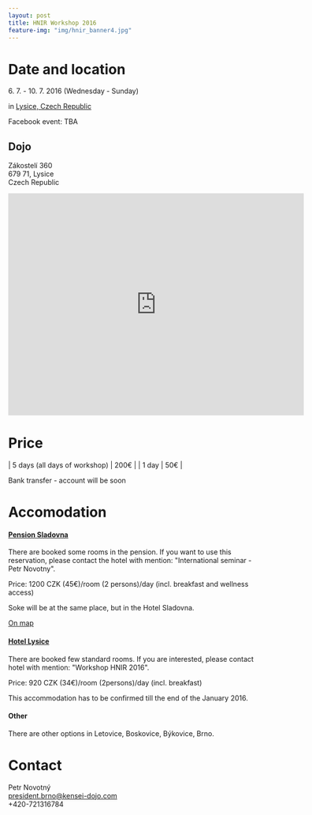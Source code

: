 ```yaml
---
layout: post
title: HNIR Workshop 2016
feature-img: "img/hnir_banner4.jpg"
---
```

# Date and location

6\. 7. - 10. 7. 2016 (Wednesday - Sunday)

in [Lysice, Czech Republic](https://www.google.cz/maps/place/Lysice/@49.4503707,16.5050472,13z/data=!3m1!4b1!4m2!3m1!1s0x471286551c527fab:0x313f9dcdb95441f7)

Facebook event: TBA

## Dojo

<p>
	Zákostelí 360<br />
	679 71, Lysice<br />
	Czech Republic
</p>

<iframe src="https://www.google.com/maps/embed?pb=!1m18!1m12!1m3!1d2593.475617333878!2d16.53418171569561!3d49.45662727935053!2m3!1f0!2f0!3f0!3m2!1i1024!2i768!4f13.1!3m3!1m2!1s0x471287a805f3fd25%3A0x4eb553e0d22aec61!2sZ%C3%A1kostel%C3%AD+360%2C+679+71+Lysice!5e0!3m2!1scs!2scz!4v1448890082691" width="600" height="450" frameborder="0" style="border:0" allowfullscreen></iframe>

# Price

| 5 days (all days of workshop) | 200€ |
| 1 day                         |  50€ |

Bank transfer - account will be soon

# Accomodation

#### [Pension Sladovna](http://www.hotelsladovna.cz/en/accommodation/pension)

There are booked some rooms in the pension. If you want to use this reservation, please contact the hotel with mention: "International seminar - Petr Novotny".

Price: 1200 CZK (45€)/room (2 persons)/day (incl. breakfast and wellness access)

Soke will be at the same place, but in the Hotel Sladovna.

[On map](https://www.google.com/maps/place/Hotel+Sladovna/@49.4148193,16.5799006,17z/data=!3m1!4b1!4m2!3m1!1s0x471288ba2a8e865f:0x979b6c0f91f0ad8)

#### [Hotel Lysice](http://hotellysice.cz/en/portfolio-item/standard-without-tv/)

There are booked few standard rooms. If you are interested, please contact hotel with mention: "Workshop HNIR 2016".

Price: 920 CZK (34€)/room (2persons)/day (incl. breakfast)

This accommodation has to be confirmed till the end of the January 2016.

#### Other

There are other options in Letovice, Boskovice, Býkovice, Brno.

# Contact

<p>
	Petr Novotný<br />
	<a href="mailto:president.brno@kensei-dojo.com">president.brno@kensei-dojo.com</a><br />
	+420-721316784
</p>
